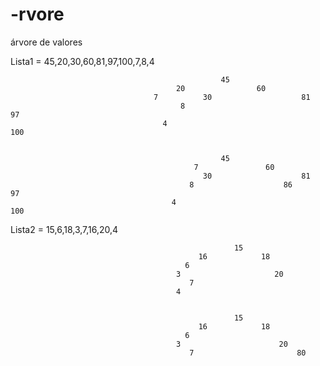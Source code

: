 # -rvore
árvore de valores

Lista1 = 45,20,30,60,81,97,100,7,8,4

                                                   45
                                         20                60 
                                    7          30                    81
                                          8                                 97
                                      4                                       100
                           

                                                   45
                                             7               60 
                                               30                    81
                                            8                    86        97
                                        4                                       100

Lista2 = 15,6,18,3,7,16,20,4

                                                      15
                                              16            18
                                           6  
                                         3                     20
                                            7
                                         4

                                            
                                                      15
                                              16            18
                                           6   
                                         3                      20
                                            7                       80  
